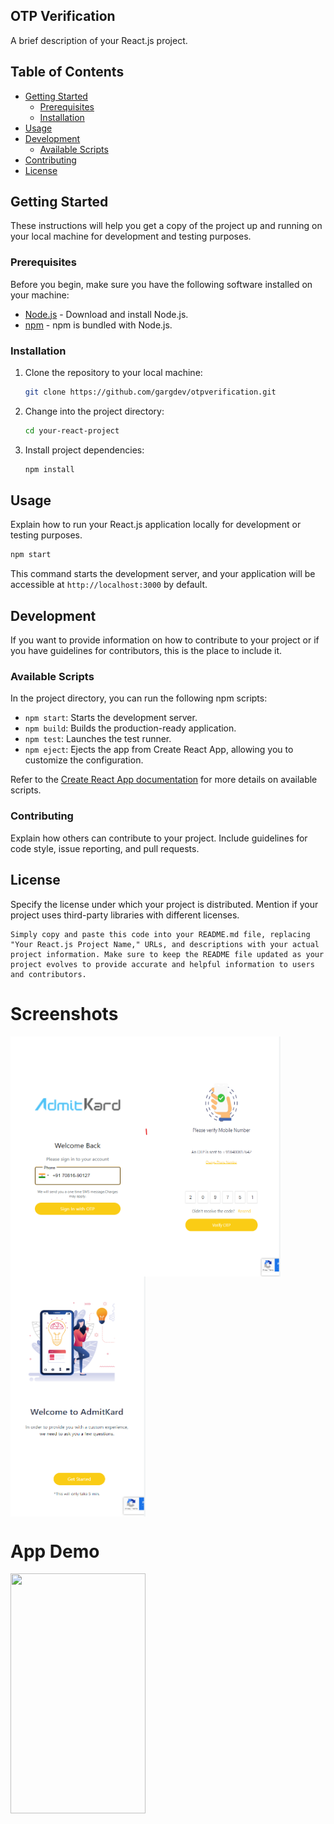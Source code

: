 


## OTP Verification

A brief description of your React.js project.

## Table of Contents

- [Getting Started](#getting-started)
  - [Prerequisites](#prerequisites)
  - [Installation](#installation)
- [Usage](#usage)
- [Development](#development)
  - [Available Scripts](#available-scripts)
- [Contributing](#contributing)
- [License](#license)

## Getting Started

These instructions will help you get a copy of the project up and running on your local machine for development and testing purposes.

### Prerequisites

Before you begin, make sure you have the following software installed on your machine:

- [Node.js](https://nodejs.org/) - Download and install Node.js.
- [npm](https://www.npmjs.com/get-npm) - npm is bundled with Node.js.

### Installation

1. Clone the repository to your local machine:

   ```bash
   git clone https://github.com/gargdev/otpverification.git
   ```

2. Change into the project directory:

   ```bash
   cd your-react-project
   ```

3. Install project dependencies:

   ```bash
   npm install
   ```

## Usage

Explain how to run your React.js application locally for development or testing purposes.

```bash
npm start
```

This command starts the development server, and your application will be accessible at `http://localhost:3000` by default.

## Development

If you want to provide information on how to contribute to your project or if you have guidelines for contributors, this is the place to include it.

### Available Scripts

In the project directory, you can run the following npm scripts:

- `npm start`: Starts the development server.
- `npm build`: Builds the production-ready application.
- `npm test`: Launches the test runner.
- `npm eject`: Ejects the app from Create React App, allowing you to customize the configuration.

Refer to the [Create React App documentation](https://reactjs.org/docs/create-a-new-react-app.html) for more details on available scripts.

### Contributing

Explain how others can contribute to your project. Include guidelines for code style, issue reporting, and pull requests.

## License

Specify the license under which your project is distributed. Mention if your project uses third-party libraries with different licenses.
```
Simply copy and paste this code into your README.md file, replacing "Your React.js Project Name," URLs, and descriptions with your actual project information. Make sure to keep the README file updated as your project evolves to provide accurate and helpful information to users and contributors.
```

# Screenshots

<img src="snapshots/signin.png" width="216" height="384" align="left"/>
<img src="https://github.com/gargdev/otpverification/blob/main/snapshots/otp.png" width="216" height="384" align="center"/>
<img src="snapshots/success.png" width="216" height="384" align="center"/>

# App Demo
<img src="snapshots/otpverification.mp4" width="216" height="384" align="center"/>



